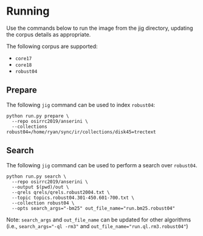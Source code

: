 # Running
Use the commands below to run the image from the [jig](https://github.com/osirrc2019/jig) directory, updating the corpus details as appropriate.

The following corpus are supported:
- `core17`
- `core18`
- `robust04`

## Prepare
The following `jig` command can be used to index `robust04`:
```
python run.py prepare \
  --repo osirrc2019/anserini \
  --collections robust04=/home/ryan/sync/ir/collections/disk45=trectext
```

## Search
The following `jig` command can be used to perform a search over `robust04`.
```
python run.py search \
  --repo osirrc2019/anserini \
  --output $(pwd)/out \
  --qrels qrels/qrels.robust2004.txt \
  --topic topics.robust04.301-450.601-700.txt \
  --collection robust04 \
  --opts search_args="-bm25" out_file_name="run.bm25.robust04"
```
Note: `search_args` and `out_file_name` can be updated for other algorithms (i.e., `search_args="-ql -rm3"` and `out_file_name="run.ql.rm3.robust04"`)
